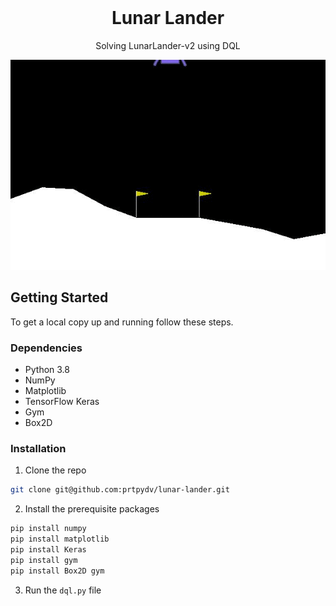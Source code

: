 <br />
<p align="center">
  <h1 align="center">Lunar Lander</h3>
  <p align="center">
    Solving LunarLander-v2 using DQL
  </p>
</p>

![](https://github.com/prtpydv/lunar-lander/blob/main/gif/LunarLander-v2.gif)


## Getting Started

To get a local copy up and running follow these steps.

### Dependencies

* Python 3.8
* NumPy
* Matplotlib
* TensorFlow Keras 
* Gym 
* Box2D



### Installation

1. Clone the repo
```sh
git clone git@github.com:prtpydv/lunar-lander.git
```
2. Install the prerequisite packages

```sh
pip install numpy
pip install matplotlib
pip install Keras
pip install gym
pip install Box2D gym
``` 


3. Run the `dql.py` file 
